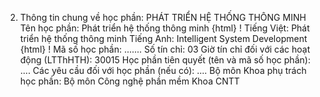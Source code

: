 2. Thông tin chung về học phần: PHÁT TRIỂN HỆ THỐNG THÔNG MINH Tên học phần: Phát triển hệ thống thông minh
{html}
! Tiếng Việt: Phát triển hệ thống thông minh Tiếng Anh: Intelligent System Development
{html}
! Mã số học phần: \...\.... Số tín chỉ: 03 Giờ tín chỉ đối với các hoạt động (LTThHTH): 30015 Học phần tiên quyết (tên và mã số học phần): \.... Các yêu cầu đối với học phần (nếu có): \.... Bộ môn Khoa phụ trách học phần: Bộ môn Công nghệ phần mềm Khoa
CNTT
